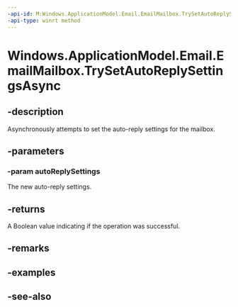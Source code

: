 ----api-id: M:Windows.ApplicationModel.Email.EmailMailbox.TrySetAutoReplySettingsAsync(Windows.ApplicationModel.Email.EmailMailboxAutoReplySettings)
-api-type: winrt method
---<!-- Method syntaxpublic Windows.Foundation.IAsyncOperation<bool> TrySetAutoReplySettingsAsync(Windows.ApplicationModel.Email.EmailMailboxAutoReplySettings autoReplySettings)--># Windows.ApplicationModel.Email.EmailMailbox.TrySetAutoReplySettingsAsync## -descriptionAsynchronously attempts to set the auto-reply settings for the mailbox.## -parameters### -param autoReplySettingsThe new auto-reply settings.## -returnsA Boolean value indicating if the operation was successful.## -remarks## -examples## -see-also